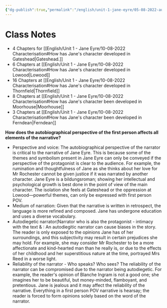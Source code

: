 ```yaml
---
{"dg-publish":true,"permalink":"/english/unit-1-jane-eyre/05-08-2022-autobiographical-perspective/","dgHomeLink":true,"dgPassFrontmatter":false}
---
```


# Class Notes
- 4 Chapters for [[English/Unit 1 - Jane Eyre/10-08-2022 Characterisation#How has Jane's character developed in Gateshead|Gateshead.]]
- 6 Chapters at [[English/Unit 1 - Jane Eyre/10-08-2022 Characterisation#How has Jane's character developed in Lowood|Lowood]]
- 16 Chapters at [[English/Unit 1 - Jane Eyre/10-08-2022 Characterisation#How has Jane's character developed in Thornfield|Thornfield]]
- 8 Chapters at [[English/Unit 1 - Jane Eyre/10-08-2022 Characterisation#How has Jane's character been developed in Moorhouse|Moorhouse]]
- 3 Chapters at [[English/Unit 1 - Jane Eyre/10-08-2022 Characterisation#How has Jane's character been developed in Ferndean|Ferndean]]

**How does the autobiographical perspective of the first person affects all elements of the narrative?**
- Perspective and voice: The autobiographical perspective of the narrator is critical to the narrative of Jane Eyre. This is because some of the themes and symbolism present in Jane Eyre can only be conveyed if the perspective of the protagonist is clear to the audience. For example, the rumination and thoughtfulness of Jane as she thinks about her love for Mr Rochester cannot be given justice if it was narrated by another character. Jane Eyre is a bildungsroman; showing her intellectual and psychological growth  is best done in the point of view of the main character. The isolation she feels at Gateshead or the oppression at Lowood—powerful themes, can only be expressed with first person POV.
- Medium of narration: Given that the narrative is written in retrospect, the language is more refined and composed. Jane has undergone education and uses a diverse vocabulary.
- Autodiegetic narrator(Narrator who is also the protagonist - intimacy with the text & : An autodiegitic narrator can cause biases in the story. The reader is only exposed to the opinions Jane has of her surroundings, and this subjectivity may result in certain prejudices she may hold. For example, she may consider Mr Rochester to be a more affectionate and kind-hearted man than he really is, or due to the effects of her childhood  and her superstitious nature at the time, portrayed Mrs Reed in a worse light. 
- Reliability of the narrator - Who speaks? Who sees? The reliability of the narrator can be compromised due to the narrator being autodiegetic. For example, the reader's opinion of Blanche Ingram is not a good one; she imagines her to be beautiful, but money-minded, flamboyant, and pretentious. Jane is jealous and it may affect the reliability of the narrative. Everything in a first person POV narrative is hearsay; the reader is forced to form opinions solely based on the word of the narrator.